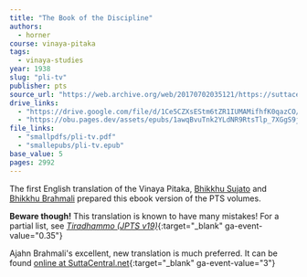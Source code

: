 ```yaml
---
title: "The Book of the Discipline"
authors:
  - horner
course: vinaya-pitaka
tags:
  - vinaya-studies
year: 1938
slug: "pli-tv"
publisher: pts
source_url: "https://web.archive.org/web/20170702035121/https://suttacentral.net/downloads"
drive_links:
  - "https://drive.google.com/file/d/1Ce5CZXsEStm6tZR1IUMAMifhfK0qazCO/view?usp=drivesdk"
  - "https://obu.pages.dev/assets/epubs/1awqBvuTnk2YLdNR9RtsTlp_7XGgS9j7e.epub"
file_links:
  - "smallpdfs/pli-tv.pdf"
  - "smallepubs/pli-tv.epub"
base_value: 5
pages: 2992
---
```


The first English translation of the Vinaya Pitaka, [Bhikkhu Sujato](/authors/sujato) and [Bhikkhu Brahmali](/authors/brahmali) prepared this ebook version of the PTS volumes.

**Beware though!** This translation is known to have many mistakes! For a partial list, see [*Tiradhammo (JPTS v19)*](https://archive.org/download/jpts-xix-1993/Corrections%20to%20The%20Book%20of%20Discipline-%20Thiradhammo_text.pdf){:target="_blank" ga-event-value="0.35"}

Ajahn Brahmali's excellent, new translation is much preferred. It can be found [online at SuttaCentral.net](https://suttacentral.net/edition/pli-tv-vi/en/brahmali?lang=en){:target="_blank" ga-event-value="3"}
